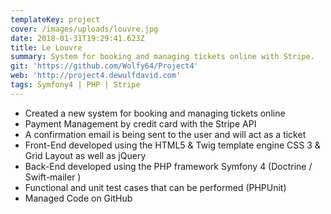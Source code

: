 ```yaml
---
templateKey: project
cover: /images/uploads/louvre.jpg
date: 2018-01-31T19:29:41.623Z
title: Le Louvre
summary: System for booking and managing tickets online with Stripe.
git: 'https://github.com/Wolfy64/Project4'
web: 'http://project4.dewulfdavid.com'
tags: Symfony4 | PHP | Stripe
---
```


- Created a new system for booking and managing tickets online
- Payment Management by credit card with the Stripe API
- A confirmation email is being sent to the user and will act as a ticket
- Front-End developed using the HTML5 & Twig template engine CSS 3 & Grid Layout as well as jQuery
- Back-End developed using the PHP framework Symfony 4 (Doctrine / Swift-mailer )
- Functional and unit test cases that can be performed (PHPUnit)
- Managed Code on GitHub
